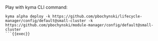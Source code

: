 Play with kyma CLI command:

```
kyma alpha deploy -k https://github.com/pbochynski/lifecycle-manager/config/default@small-cluster -k https://github.com/pbochynski/module-manager/config/default@small-cluster
```{{exec}}

